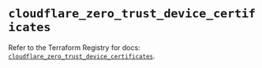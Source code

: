 # `cloudflare_zero_trust_device_certificates`

Refer to the Terraform Registry for docs: [`cloudflare_zero_trust_device_certificates`](https://registry.terraform.io/providers/cloudflare/cloudflare/4.44.0/docs/resources/zero_trust_device_certificates).
